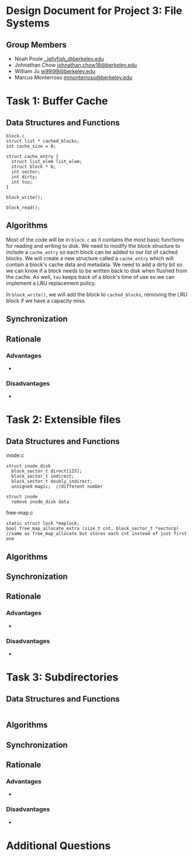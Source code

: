 Design Document for Project 3: File Systems
============================================

## Group Members

* Noah Poole <_jellyfish_@berkeley.edu>
* Johnathan Chow <johnathan.chow18@berkeley.edu>
* William Ju <w99j99@berkeley.edu>
* Marcus Monterroso <mmonterroso@berkeley.edu>

# Task 1: Buffer Cache

## Data Structures and Functions
```
block.c
struct list * cached_blocks;
int cache_size = 0;

struct cache_entry {
  struct list_elem list_elem;
  struct block * b;
  int sector;
  int dirty;
  int tou;
}

block_write();

block_read();

```  
## Algorithms
Most of the code will be in `block.c` as it contains the most basic functions for reading and writing to disk.  We need to modify the block structure to include a `cache_entry` so each block can be added to our list of cached blocks.  We will create a new structure called a `cache_entry` which will contain a block's cache data and metadata.  We need to add a dirty bit so we can know if a block needs to be written back to disk when flushed from the cache.  As well, `tou` keeps track of a block's time of use so we can implement a LRU replacement policy.

In `block_write()`, we will add the block to `cached_blocks`, removing the LRU block if we have a capacity miss.  

## Synchronization


## Rationale
### Advantages
- 

### Disadvantages
- 

# Task 2: Extensible files

## Data Structures and Functions
inode.c
```
struct inode_disk
  block_sector_t direct[125];           
  block_sector_t indirect;             
  block_sector_t doubly_indirect;       
  unsigned magic;  //different number    
 
struct inode
  remove inode_disk data  
```
free-map.c
```
static struct lock *maplock;
bool free_map_allocate_extra (size_t cnt, block_sector_t *sectorp)
//same as free_map_allocate but stores each cnt instead of just first one
```
## Algorithms


## Synchronization


## Rationale
### Advantages
- 

### Disadvantages
- 

# Task 3: Subdirectories

## Data Structures and Functions
```

```  
## Algorithms


## Synchronization


## Rationale
### Advantages
- 

### Disadvantages
- 

# Additional Questions
